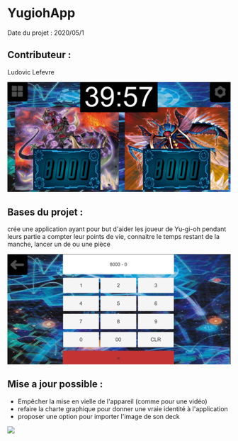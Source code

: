 # YugiohApp

Date du projet : 2020/05/1

## Contributeur : 
Ludovic Lefevre

![](YugiAppHomePage.png)

## Bases du projet :
crée une application ayant pour but d'aider les joueur de Yu-gi-oh pendant leurs partie a compter leur points de vie, connaitre le temps restant de la manche, lancer un de ou une pièce 

![](YugiBasicCalcul.png)

## Mise a jour possible :

- Empêcher la mise en vielle de l'appareil (comme pour une vidéo)
- refaire la charte graphique pour donner une vraie identité à l'application
- proposer une option pour importer l'image de son deck

![](YugiAppChangeImage.png)

